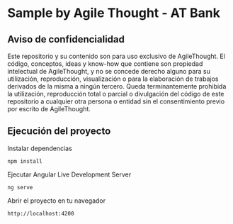 # Sample by Agile Thought - AT Bank
## Aviso de confidencialidad
Este repositorio y su contenido son para uso exclusivo de AgileThought. El código, conceptos, ideas y know-how que contiene son propiedad intelectual de AgileThought, y no se concede derecho alguno para su utilización, reproducción, visualización o para la elaboración de trabajos derivados de la misma a ningún tercero.
Queda terminantemente prohibida la utilización, reproducción total o parcial o divulgación del código de este repositorio a cualquier otra persona o entidad sin el consentimiento previo por escrito de AgileThought.

## Ejecución del proyecto
Instalar dependencias 
```
npm install
```

Ejecutar Angular Live Development Server
```
ng serve
```
Abrir el proyecto en tu navegador 
```
http://localhost:4200
```
